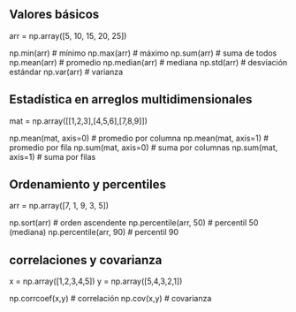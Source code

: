 ## Valores básicos ##

arr = np.array([5, 10, 15, 20, 25]) 

np.min(arr)     # mínimo
np.max(arr)     # máximo
np.sum(arr)     # suma de todos
np.mean(arr)    # promedio
np.median(arr)  # mediana
np.std(arr)     # desviación estándar
np.var(arr)     # varianza

## Estadística en arreglos multidimensionales ##

mat = np.array([[1,2,3],[4,5,6],[7,8,9]])

np.mean(mat, axis=0)  # promedio por columna
np.mean(mat, axis=1)  # promedio por fila
np.sum(mat, axis=0)   # suma por columnas
np.sum(mat, axis=1)   # suma por filas

## Ordenamiento y percentiles ##
 
 arr = np.array([7, 1, 9, 3, 5])

np.sort(arr)         # orden ascendente
np.percentile(arr, 50) # percentil 50 (mediana)
np.percentile(arr, 90) # percentil 90
   
   ## correlaciones  y  covarianza ##

   x = np.array([1,2,3,4,5])
y = np.array([5,4,3,2,1])

np.corrcoef(x,y)    # correlación
np.cov(x,y)        # covarianza

